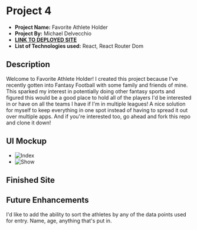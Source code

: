 # Project 4

- **Project Name:** Favorite Athlete Holder
- **Project By:** Michael Delvecchio
- [**LINK TO DEPLOYED SITE**](https://favorite-athlete-holder-frontend.onrender.com/)
- **List of Technologies used:** React, React Router Dom

## Description

Welcome to Favorite Athlete Holder! I created this project because I've recently gotten into Fantasy Football with some family and friends of mine. This sparked my interest in potentially doing other fantasy sports and figured this would be a good place to hold all of the players I'd be interested in or have on all the teams I have if I'm in multiple leagues! A nice solution for myself to keep everything in one spot instead of having to spread it out over multiple apps. And if you're interested too, go ahead and fork this repo and clone it down!

## UI Mockup

- ![Index](https://i.imgur.com/k40oQrQ.png)
- ![Show](https://i.imgur.com/fIx9B39.png)

## Finished Site


## Future Enhancements

I'd like to add the ability to sort the athletes by any of the data points used for entry. Name, age, anything that's put in.
